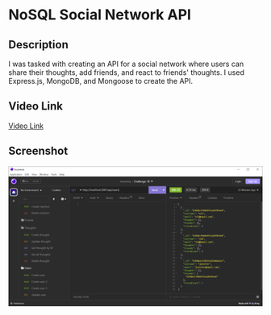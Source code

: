 # NoSQL Social Network API

## Description

I was tasked with creating an API for a social network where users can share their thoughts, add friends, and react to friends' thoughts. I used Express.js, MongoDB, and Mongoose to create the API. 

## Video Link
[Video Link](https://drive.google.com/file/d/1Hwy-CQs-De7ZvJzWpGKhbAuxZ0S1dKIA/view)

## Screenshot

![Screenshot](./chal-18-screenshot.PNG)